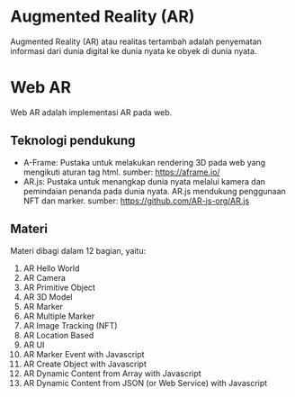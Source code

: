 # Augmented Reality (AR)
Augmented Reality (AR) atau realitas tertambah adalah penyematan informasi dari dunia digital ke dunia nyata ke obyek di dunia nyata.

# Web AR
Web AR adalah implementasi AR pada web.

## Teknologi pendukung
* A-Frame: Pustaka untuk melakukan rendering 3D pada web yang mengikuti aturan tag html. sumber: https://aframe.io/
* AR.js: Pustaka untuk menangkap dunia nyata melalui kamera dan pemindaian penanda pada dunia nyata. AR.js mendukung penggunaan NFT dan marker. sumber: https://github.com/AR-js-org/AR.js

## Materi
Materi dibagi dalam 12 bagian, yaitu:
1. AR Hello World
2. AR Camera
4. AR Primitive Object
5. AR 3D Model
6. AR Marker
8. AR Multiple Marker
7. AR Image Tracking (NFT)
7. AR Location Based
3. AR UI
9. AR Marker Event with Javascript
10. AR Create Object with Javascript
11. AR Dynamic Content from Array with Javascript
12. AR Dynamic Content from JSON (or Web Service) with Javascript